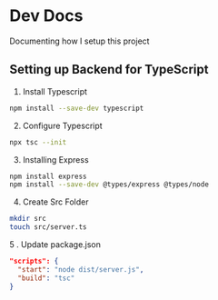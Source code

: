 # Dev Docs

Documenting how I setup this project

## Setting up Backend for TypeScript

1. Install Typescript

```bash
npm install --save-dev typescript
```

2. Configure Typescript

```bash
npx tsc --init
```

3. Installing Express

```bash
npm install express
npm install --save-dev @types/express @types/node
```

4. Create Src Folder

```bash
mkdir src
touch src/server.ts
```

5 . Update package.json

```json
"scripts": {
  "start": "node dist/server.js",
  "build": "tsc"
}
```